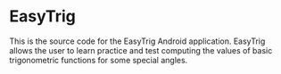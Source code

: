 # EasyTrig

This is the source code for the EasyTrig Android application.
EasyTrig allows the user to learn practice and test computing the values of basic trigonometric functions for some special angles.
